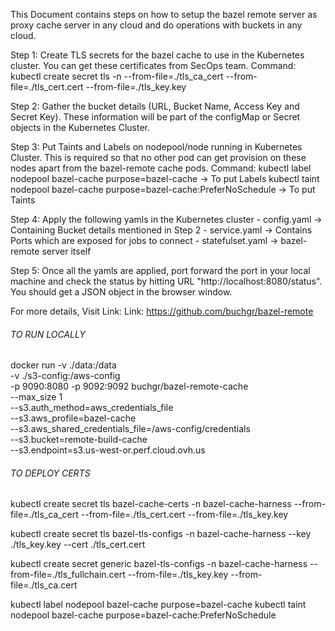 This Document contains steps on how to setup the bazel remote server as proxy cache server in any cloud and do operations with buckets in any cloud.

Step 1:
    Create TLS secrets for the bazel cache to use in the Kubernetes cluster. You can get these certificates from SecOps team.
    Command: kubectl create secret tls <Secret-Name> -n <Namespace> --from-file=./tls_ca_cert --from-file=./tls_cert.cert --from-file=./tls_key.key

Step 2:
    Gather the bucket details (URL, Bucket Name, Access Key and Secret Key). These information will be part of the configMap or Secret objects in the Kubernetes Cluster.

Step 3:
    Put Taints and Labels on nodepool/node running in Kubernetes Cluster. This is required so that no other pod can get provision on these nodes apart from the bazel-remote cache pods.
    Command: kubectl label nodepool bazel-cache purpose=bazel-cache -> To put Labels
             kubectl taint nodepool bazel-cache purpose=bazel-cache:PreferNoSchedule -> To put Taints

Step 4:
    Apply the following yamls in the Kubernetes cluster
        - config.yaml -> Containing Bucket details mentioned in Step 2
        - service.yaml -> Contains Ports which are exposed for jobs to connect
        - statefulset.yaml -> bazel-remote server itself

Step 5:
    Once all the yamls are applied, port forward the port in your local machine and check the status by hitting URL "http://localhost:8080/status". You should get a JSON object in the browser window.

For more details, Visit Link:
    Link: https://github.com/buchgr/bazel-remote



###### TO RUN LOCALLY ##########
docker run -v ./data:/data \
    -v ./s3-config:/aws-config \
	-p 9090:8080 -p 9092:9092 buchgr/bazel-remote-cache \
	--max_size 1 \
    --s3.auth_method=aws_credentials_file \
    --s3.aws_profile=bazel-cache \
    --s3.aws_shared_credentials_file=/aws-config/credentials \
    --s3.bucket=remote-build-cache \
    --s3.endpoint=s3.us-west-or.perf.cloud.ovh.us



###### TO DEPLOY CERTS ##########
kubectl create secret tls bazel-cache-certs -n bazel-cache-harness --from-file=./tls_ca_cert --from-file=./tls_cert.cert --from-file=./tls_key.key


kubectl create secret tls bazel-tls-configs -n bazel-cache-harness --key ./tls_key.key --cert ./tls_cert.cert

kubectl create secret generic bazel-tls-configs -n bazel-cache-harness --from-file=./tls_fullchain.cert --from-file=./tls_key.key --from-file=./tls_ca.cert


kubectl label nodepool bazel-cache purpose=bazel-cache
kubectl taint nodepool bazel-cache purpose=bazel-cache:PreferNoSchedule